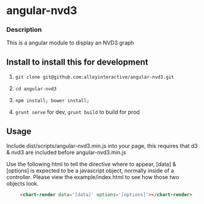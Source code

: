angular-nvd3
====================

### Description
This is a angular module to display an NVD3 graph

## Install to install this for development

1. `git clone git@github.com:alleyinteractive/angular-nvd3.git`

2. `cd angular-nvd3`

3. `npm install; bower install;`

4. `grunt serve` for dev, `grunt build` to build for prod

## Usage
Include dist/scripts/angular-nvd3.min.js into your page, this requires that d3 & nvd3 are included before angular-nvd3.min.js

Use the following html to tell the directive where to appear, [data] & [options] is expected to be a javascript object, normally inside of a controller. Please view the example/index.html to see how those two objects look.

```html
     <chart-render data='[data]' options='[options]'></chart-render>
```
